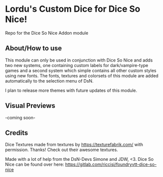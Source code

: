 # Lordu's Custom Dice for Dice So Nice!
Repo for the Dice So Nice Addon module

## About/How to use
This module can only be used in conjunction with Dice So Nice and adds two new systems, one containing custom labels for dark/vampire-type games and a second system which simple contains all other custom styles using new fonts. The fonts, textures and colorsets of this module are added automatically to the selection menu of DsN.

I plan to release more themes with future updates of this module.

## Visual Previews
-coming soon-

## Credits

Dice Textures made from textures by https://texturefabrik.com/ with permission. Thanks! Check out their awesome textures.

Made with a lot of help from the DsN-Devs Simone and JDW, <3. Dice So Nice can be found over here: https://gitlab.com/riccisi/foundryvtt-dice-so-nice
